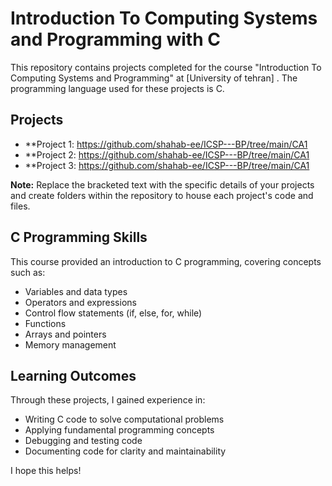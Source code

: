 # Introduction To Computing Systems and Programming with C

This repository contains projects completed for the course "Introduction To Computing Systems and Programming" at [University of tehran] . The programming language used for these projects is C.

## Projects

* **Project 1: https://github.com/shahab-ee/ICSP---BP/tree/main/CA1
* **Project 2: https://github.com/shahab-ee/ICSP---BP/tree/main/CA1
* **Project 3: https://github.com/shahab-ee/ICSP---BP/tree/main/CA1

**Note:** Replace the bracketed text with the specific details of your projects and create folders within the repository to house each project's code and files.

## C Programming Skills

This course provided an introduction to C programming, covering concepts such as:

* Variables and data types
* Operators and expressions
* Control flow statements (if, else, for, while)
* Functions
* Arrays and pointers
* Memory management

## Learning Outcomes

Through these projects, I gained experience in:

* Writing C code to solve computational problems
* Applying fundamental programming concepts
* Debugging and testing code
* Documenting code for clarity and maintainability

I hope this helps!
